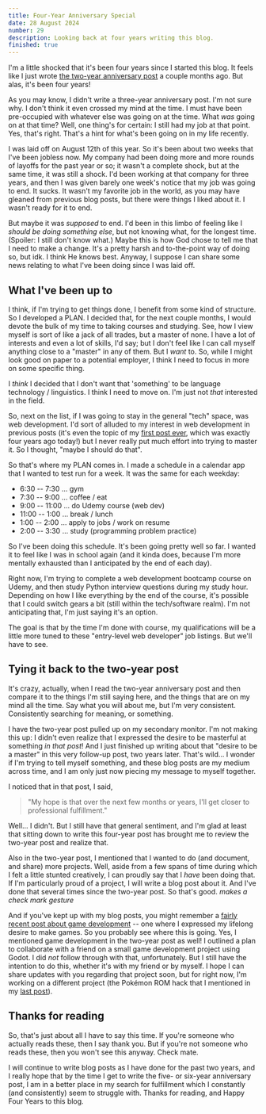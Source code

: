 ```yaml
---
title: Four-Year Anniversary Special
date: 28 August 2024
number: 29
description: Looking back at four years writing this blog.
finished: true
---
```


I'm a little shocked that it's been four years since I started this blog. It feels like I just wrote [the two-year anniversary post](https://derekandersen.net/blog/two-year-anniversary) a couple months ago. But alas, it's been four years!

As you may know, I didn't write a three-year anniversary post. I'm not sure why. I don't think it even crossed my mind at the time. I must have been pre-occupied with whatever else was going on at the time. What _was_ going on at that time? Well, one thing's for certain: I still had my job at that point. Yes, that's right. That's a hint for what's been going on in my life recently.

I was laid off on August 12th of this year. So it's been about two weeks that I've been jobless now. My company had been doing more and more rounds of layoffs for the past year or so; it wasn't a complete shock, but at the same time, it was still a shock. I'd been working at that company for three years, and then I was given barely one week's notice that my job was going to end. It sucks. It wasn't my favorite job in the world, as you may have gleaned from previous blog posts, but there were things I liked about it. I wasn't ready for it to end.

But maybe it was _supposed_ to end. I'd been in this limbo of feeling like I _should be doing something else_, but not knowing what, for the longest time. (Spoiler: I still don't know what.) Maybe this is how God chose to tell me that I need to make a change. It's a pretty harsh and to-the-point way of doing so, but idk. I think He knows best. Anyway, I suppose I can share some news relating to what I've been doing since I was laid off.

## What I've been up to
I think, if I'm trying to get things done, I benefit from some kind of structure. So I developed a PLAN. I decided that, for the next couple months, I would devote the bulk of my time to taking courses and studying. See, how I view myself is sort of like a jack of all trades, but a master of none. I have a lot of interests and even a lot of skills, I'd say; but I don't feel like I can call myself anything close to a "master" in any of them. But I _want_ to. So, while I might look good on paper to a potential employer, I think I need to focus in more on some specific thing.

I _think_ I decided that I don't want that 'something' to be language technology / linguistics. I think I need to move on. I'm just not _that_ interested in the field.

So, next on the list, if I was going to stay in the general "tech" space, was web development. I'd sort of alluded to my interest in web development in previous posts (it's even the topic of my [first post ever](https://derekandersen.net/blog/my-first-website), which was exactly four years ago today!) but I never really put much effort into trying to master it. So I thought, "maybe I should do that".

So that's where my PLAN comes in. I made a schedule in a calendar app that I wanted to test run for a week. It was the same for each weekday:
- 6:30 -- 7:30 ... gym
- 7:30 -- 9:00 ... coffee / eat
- 9:00 -- 11:00 ... do Udemy course (web dev)
- 11:00 -- 1:00 ... break / lunch
- 1:00 -- 2:00 ... apply to jobs / work on resume
- 2:00 -- 3:30 ... study (programming problem practice)

So I've been doing this schedule. It's been going pretty well so far. I wanted it to feel like I was in school again (and it kinda does, because I'm more mentally exhausted than I anticipated by the end of each day).

Right now, I'm trying to complete a web development bootcamp course on Udemy, and then study Python interview questions during my study hour. Depending on how I like everything by the end of the course, it's possible that I could switch gears a bit (still within the tech/software realm). I'm not anticipating that, I'm just saying it's an option.

The goal is that by the time I'm done with course, my qualifications will be a little more tuned to these "entry-level web developer" job listings. But we'll have to see.

## Tying it back to the two-year post
It's crazy, actually, when I read the two-year anniversary post and then compare it to the things I'm still saying here, and the things that are on my mind all the time. Say what you will about me, but I'm very consistent. Consistently searching for meaning, or something.

I have the two-year post pulled up on my secondary monitor. I'm not making this up: I didn't even realize that I expressed the desire to be masterful at something _in that post_! And I just finished up writing about that "desire to be a master" in this very follow-up post, two years later. That's wild... I wonder if I'm trying to tell myself something, and these blog posts are my medium across time, and I am only just now piecing my message to myself together.

I noticed that in that post, I said,
> "My hope is that over the next few months or years, I'll get closer to professional fulfillment."

Well... I didn't. But I still have that general sentiment, and I'm glad at least that sitting down to write this four-year post has brought me to review the two-year post and realize that.

Also in the two-year post, I mentioned that I wanted to do (and document, and share) more projects. Well, aside from a few spans of time during which I felt a little stunted creatively, I can proudly say that I _have_ been doing that. If I'm particularly proud of a project, I will write a blog post about it. And I've done that several times since the two-year post. So that's good. _makes a check mark gesture_

And if you've kept up with my blog posts, you might remember a [fairly recent post about game development](https://derekandersen.net/blog/gamedev-history) -- one where I expressed my lifelong desire to make games. So you probably see where this is going. Yes, I mentioned game development in the two-year post as well! I outlined a plan to collaborate with a friend on a small game development project using Godot. I did _not_ follow through with that, unfortunately. But I still have the intention to do this, whether it's with my friend or by myself. I hope I can share updates with you regarding that project soon, but for right now, I'm working on a different project (the Pokémon ROM hack that I mentioned in my [last post](https://derekandersen.net/blog/pokemon-forever-cartridges)).

## Thanks for reading

So, that's just about all I have to say this time. If you're someone who actually reads these, then I say thank you. But if you're not someone who reads these, then you won't see this anyway. Check mate.

I will continue to write blog posts as I have done for the past two years, and I really hope that by the time I get to write the five- or six-year anniversary post, I am in a better place in my search for fulfillment which I constantly (and consistently) seem to struggle with. Thanks for reading, and Happy Four Years to this blog.